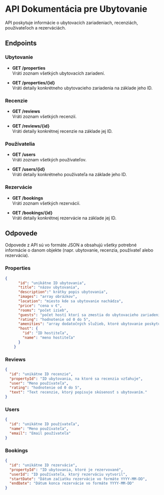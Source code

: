 # API Dokumentácia pre Ubytovanie

API poskytuje informácie o ubytovacích zariadeniach, recenziách, používateľoch a rezerváciách.

## Endpoints

### Ubytovanie

- **GET /properties**  
  Vráti zoznam všetkých ubytovacích zariadení.

- **GET /properties/{id}**  
  Vráti detaily konkrétneho ubytovacieho zariadenia na základe jeho ID.

### Recenzie

- **GET /reviews**  
  Vráti zoznam všetkých recenzií.

- **GET /reviews/{id}**  
  Vráti detaily konkrétnej recenzie na základe jej ID.

### Používatelia

- **GET /users**  
  Vráti zoznam všetkých používateľov.

- **GET /users/{id}**  
  Vráti detaily konkrétneho používateľa na základe jeho ID.

### Rezervácie

- **GET /bookings**  
  Vráti zoznam všetkých rezervácií.

- **GET /bookings/{id}**  
  Vráti detaily konkrétnej rezervácie na základe jej ID.

## Odpovede

Odpovede z API sú vo formáte JSON a obsahujú všetky potrebné informácie o danom objekte (napr. ubytovanie, recenzia, používateľ alebo rezervácia).

### Properties

```json
{
      "id": "unikátne ID ubytovania",
      "title": "názov ubytovania",
      "description":" krátky popis ubytovania",
      "images": "array obrázkov",
      "location": "miesto kde sa ubytovanie nachádza",
      "price": "cena v €",
      "rooms": "počet izieb",
      "guests": "počet hostí ktorí sa zmestia do ubytovacieho zariadenia",
      "rating": "hodnotenie od 0 do 5",
      "amenities": "array dodatočných služieb, ktoré ubytovanie poskytuje",
      "host": {
        "id": "ID hostiteľa",
        "name": "meno hostiteľa"
      }
    }
```

### Reviews

```json
{
  "id": "unikátne ID recenzie",
  "propertyId": "ID ubytovania, na ktoré sa recenzia vzťahuje",
  "user": "Meno používateľa",
  "rating": "hodnotenie od 0 do 5",
  "text": "Text recenzie, ktorý popisuje skúsenosť s ubytovaním."
}

```

### Users

```json
{
  "id": "unikátne ID používateľa",
  "name": "Meno používateľa",
  "email": "Email používateľa"
}

```

### Bookings

```json
{
  "id": "unikátne ID rezervácie",
  "propertyId": "ID ubytovania, ktoré je rezervované",
  "userId": "ID používateľa, ktorý rezerváciu vytvoril",
  "startDate": "Dátum začiatku rezervácie vo formáte YYYY-MM-DD",
  "endDate": "Dátum konca rezervácie vo formáte YYYY-MM-DD"
}

```
